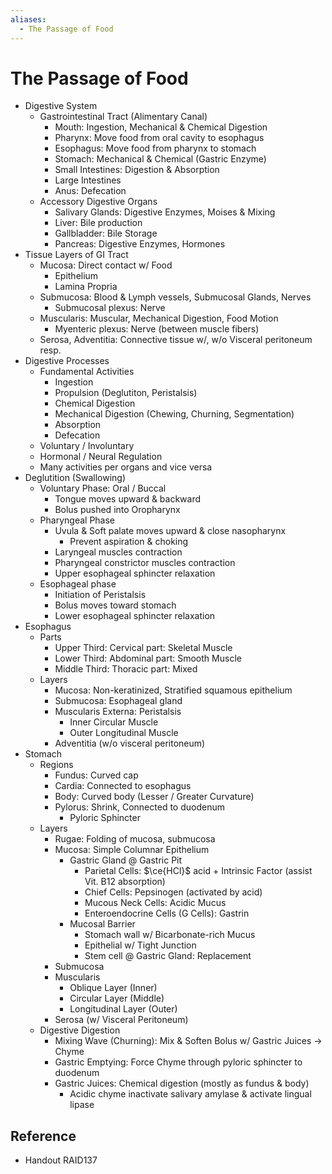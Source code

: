 ```yaml
---
aliases:
  - The Passage of Food
---
```


# The Passage of Food

- Digestive System
	- Gastrointestinal Tract (Alimentary Canal)
		- Mouth: Ingestion, Mechanical & Chemical Digestion
		- Pharynx: Move food from oral cavity to esophagus
		- Esophagus: Move food from pharynx to stomach
		- Stomach: Mechanical & Chemical (Gastric Enzyme)
		- Small Intestines: Digestion & Absorption
		- Large Intestines
		- Anus: Defecation
	- Accessory Digestive Organs
		- Salivary Glands: Digestive Enzymes, Moises & Mixing
		- Liver: Bile production
		- Gallbladder: Bile Storage
		- Pancreas: Digestive Enzymes, Hormones
- Tissue Layers of GI Tract
	- Mucosa: Direct contact w/ Food
		- Epithelium
		- Lamina Propria
	- Submucosa: Blood & Lymph vessels, Submucosal Glands, Nerves
		- Submucosal plexus: Nerve
	- Muscularis: Muscular, Mechanical Digestion, Food Motion
		- Myenteric plexus: Nerve (between muscle fibers)
	- Serosa, Adventitia: Connective tissue w/, w/o Visceral peritoneum resp.
- Digestive Processes
	- Fundamental Activities
		- Ingestion
		- Propulsion (Deglutiton, Peristalsis)
		- Chemical Digestion
		- Mechanical Digestion (Chewing, Churning, Segmentation)
		- Absorption
		- Defecation
	- Voluntary / Involuntary
	- Hormonal / Neural Regulation
	- Many activities per organs and vice versa
- Deglutition (Swallowing)
	- Voluntary Phase: Oral / Buccal
		- Tongue moves upward & backward
		- Bolus pushed into Oropharynx
	- Pharyngeal Phase
		- Uvula & Soft palate moves upward & close nasopharynx
			- Prevent aspiration & choking
		- Laryngeal muscles contraction
		- Pharyngeal constrictor muscles contraction
		- Upper esophageal sphincter relaxation
	- Esophageal phase
		- Initiation of Peristalsis
		- Bolus moves toward stomach
		- Lower esophageal sphincter relaxation
- Esophagus
	- Parts
		- Upper Third: Cervical part: Skeletal Muscle
		- Lower Third: Abdominal part: Smooth Muscle
		- Middle Third: Thoracic part: Mixed
	- Layers
		- Mucosa: Non-keratinized, Stratified squamous epithelium
		- Submucosa: Esophageal gland
		- Muscularis Externa: Peristalsis
			- Inner Circular Muscle
			- Outer Longitudinal Muscle
		- Adventitia (w/o visceral peritoneum)
- Stomach
	- Regions
		- Fundus: Curved cap
		- Cardia: Connected to esophagus
		- Body: Curved body (Lesser / Greater Curvature)
		- Pylorus: Shrink, Connected to duodenum
			- Pyloric Sphincter
	- Layers
		- Rugae: Folding of mucosa, submucosa
		- Mucosa: Simple Columnar Epithelium
			- Gastric Gland @ Gastric Pit
				- Parietal Cells: $\ce{HCl}$ acid + Intrinsic Factor (assist Vit. B12 absorption)
				- Chief Cells: Pepsinogen (activated by acid)
				- Mucous Neck Cells: Acidic Mucus
				- Enteroendocrine Cells (G Cells): Gastrin
			- Mucosal Barrier
				- Stomach wall w/ Bicarbonate-rich Mucus
				- Epithelial w/ Tight Junction
				- Stem cell @ Gastric Gland: Replacement
		- Submucosa
		- Muscularis
			- Oblique Layer (Inner)
			- Circular Layer (Middle)
			- Longitudinal Layer (Outer)
		- Serosa (w/ Visceral Peritoneum)
	- Digestive Digestion
		- Mixing Wave (Churning): Mix & Soften Bolus w/ Gastric Juices → Chyme
		- Gastric Emptying: Force Chyme through pyloric sphincter to duodenum
		- Gastric Juices: Chemical digestion (mostly as fundus & body)
			- Acidic chyme inactivate salivary amylase & activate lingual lipase

## Reference

- Handout RAID137
